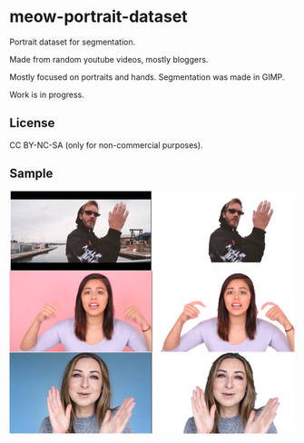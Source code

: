 # meow-portrait-dataset

Portrait dataset for segmentation.

Made from random youtube videos, mostly bloggers.

Mostly focused on portraits and hands. Segmentation was made in GIMP.

Work is in progress.

## License

CC BY-NC-SA (only for non-commercial purposes). 

## Sample

![Sample](samples.png?raw=true "Sample")
